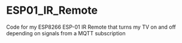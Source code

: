 # ESP01_IR_Remote
Code for my ESP8266 ESP-01 IR Remote that turns my TV on and off depending on signals from a MQTT subscription
